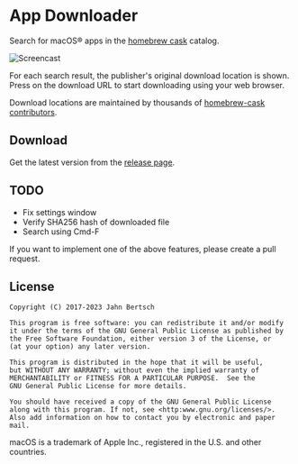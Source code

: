 # App Downloader


Search for macOS® apps in the [homebrew cask](https://formulae.brew.sh/cask)
catalog.

![Screencast](https://github.com/yep/app-downloader/raw/master/app-downloader-screencast.gif)

For each search result, the publisher's original download location is shown.
Press on the download URL to start downloading using your web browser.

Download locations are maintained by thousands of [homebrew-cask contributors](https://github.com/caskroom/homebrew-cask/graphs/contributors).


## Download

Get the latest version from the [release page](https://github.com/yep/app-downloader/releases).


## TODO

 - Fix settings window
 - Verify SHA256 hash of downloaded file
 - Search using Cmd-F
 
 If you want to implement one of the above features, please create a pull request.
 

## License


    Copyright (C) 2017-2023 Jahn Bertsch
  
    This program is free software: you can redistribute it and/or modify
    it under the terms of the GNU General Public License as published by
    the Free Software Foundation, either version 3 of the License, or
    (at your option) any later version.
  
    This program is distributed in the hope that it will be useful,
    but WITHOUT ANY WARRANTY; without even the implied warranty of
    MERCHANTABILITY or FITNESS FOR A PARTICULAR PURPOSE.  See the
    GNU General Public License for more details.
  
    You should have received a copy of the GNU General Public License
    along with this program. If not, see <http:www.gnu.org/licenses/>.
    Also add information on how to contact you by electronic and paper mail.


macOS is a trademark of Apple Inc., registered in the U.S. and other countries. 
